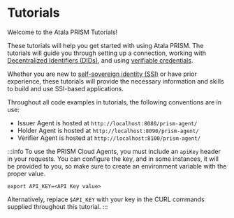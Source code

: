 # Tutorials

Welcome to the Atala PRISM Tutorials!

These tutorials will help you get started with using Atala PRISM.
The tutorials will guide you through setting up a connection, working with [Decentralized Identifiers (DIDs)](https://github.com/input-output-hk/atala-prism-docs/blob/main/documentation/docs/concepts/glossary.md#decentralized-identifer), and using [verifiable credentials](https://github.com/input-output-hk/atala-prism-docs/blob/main/documentation/docs/concepts/glossary.md#verifiable-credentials).

Whether you are new to [self-sovereign identity (SSI)](https://github.com/input-output-hk/atala-prism-docs/blob/main/documentation/docs/concepts/glossary.md#self-sovereign-identity) or have prior experience, these tutorials will provide the necessary information and skills to build and use SSI-based applications.


Throughout all code examples in tutorials, the following conventions are in use:
* Issuer Agent is hosted at `http://localhost:8080/prism-agent/`
* Holder Agent is hosted at `http://localhost:8090/prism-agent/`
* Verifier Agent is hosted at `http://localhost:8100/prism-agent/`

:::info To use the PRISM Cloud Agents, you must include an `apiKey` header in your requests. You can configure the key, and in some instances, it will be provided to you, so make sure to create an environment variable with the proper value.
```shell
export API_KEY=<API Key value>
```
Alternatively, replace `$API_KEY` with your key in the CURL commands supplied throughout this tutorial. ::: 


